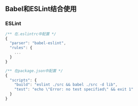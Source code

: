 ## Babel和ESLint结合使用

### ESLint

```js
/** 在.eslintrc中配置 */
{
  "parser": "babel-eslint",
  "rules": {
    ...
  }
}

/** 在package.json中配置 */
{
  "scripts": {
    "build": "eslint ./src && babel ./src -d lib",
    "test": "echo \"Error: no test specified\" && exit 1"
  }
}
```